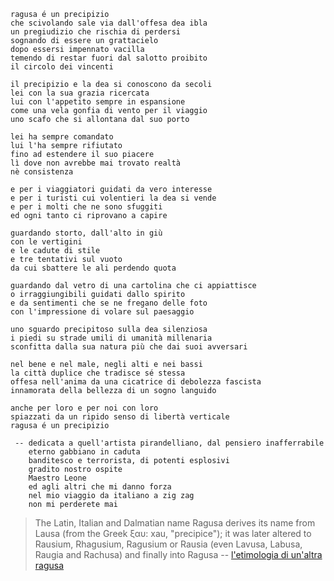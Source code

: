 ```
ragusa é un precipizio
che scivolando sale via dall'offesa dea ibla
un pregiudizio che rischia di perdersi
sognando di essere un grattacielo
dopo essersi impennato vacilla
temendo di restar fuori dal salotto proibito
il circolo dei vincenti

il precipizio e la dea si conoscono da secoli
lei con la sua grazia ricercata
lui con l'appetito sempre in espansione
come una vela gonfia di vento per il viaggio
uno scafo che si allontana dal suo porto

lei ha sempre comandato
lui l'ha sempre rifiutato
fino ad estendere il suo piacere
lì dove non avrebbe mai trovato realtà
nè consistenza

e per i viaggiatori guidati da vero interesse
e per i turisti cui volentieri la dea si vende
e per i molti che ne sono sfuggiti
ed ogni tanto ci riprovano a capire

guardando storto, dall'alto in giù
con le vertigini
e le cadute di stile
e tre tentativi sul vuoto
da cui sbattere le ali perdendo quota

guardando dal vetro di una cartolina che ci appiattisce
o irraggiungibili guidati dallo spirito
e da sentimenti che se ne fregano delle foto
con l'impressione di volare sul paesaggio

uno sguardo precipitoso sulla dea silenziosa
i piedi su strade umili di umanità millenaria
sconfitta dalla sua natura più che dai suoi avversari

nel bene e nel male, negli alti e nei bassi
la città duplice che tradisce sé stessa
offesa nell'anima da una cicatrice di debolezza fascista
innamorata della bellezza di un sogno languido

anche per loro e per noi con loro
spiazzati da un ripido senso di libertà verticale
ragusa é un precipizio

 -- dedicata a quell'artista pirandelliano, dal pensiero inafferrabile
    eterno gabbiano in caduta
    banditesco e terrorista, di potenti esplosivi
    gradito nostro ospite
    Maestro Leone
    ed agli altri che mi danno forza
    nel mio viaggio da italiano a zig zag
    non mi perderete mai
```

> The Latin, Italian and Dalmatian name Ragusa derives its name from Lausa (from the Greek ξαυ: xau, "precipice"); it was later altered to Rausium, Rhagusium, Ragusium or Rausia (even Lavusa, Labusa, Raugia and Rachusa) and finally into Ragusa -- [l'etimologia di un'altra ragusa](https://en.wikipedia.org/wiki/Republic_of_Ragusa#Names)